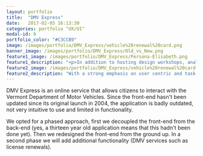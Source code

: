 ```yaml
---
layout: portfolio
title:  "DMV Express"
date:   2017-02-05 16:13:30
categories: portfolio "UX/UI"
modal-id: 6
portfolio_color: "#C3CCB9"
image: /images/portfolio/DMV_Express/vehicle%20renewal%20card.png
banner_image: /images/portfolio/DMV_Express/Old_vs_New.png
feature1_image: /images/portfolio/DMV_Express/Persona-Elisabeth.png
feature1_description: "<p>In addition to hosting design workshops, analyzing user data, and user interviews, we created personas and wrote user stories to inform the new workflow and a brand new UI.</p>"
feature2_image: /images/portfolio/DMV_Express/vehicle%20renewal%20card.png
feature2_description: "With a strong emphasis on user centric and task driven design, the new application is much easier to use and instills much greater trust. The visual design matches the official State of Vermont look and feel. Needles to say, this service is fully accessible and responsive."
---
```

<p>DMV Express is an online service that allows citizens to interact with the Vermont Department of Motor Vehicles. Since the front-end hasn't been updated since its original launch in 2004, the application is badly outdated, not very intuitive to use and limited in functionality.</p>
<p>We opted for a phased approach, first we decoupled the front-end from the back-end (yes, a thirteen year old application means that this hadn't been done yet). Then we redesigned the front-end from the ground up. In a second phase we will add additional functionality (DMV services such as license renewals).</p>